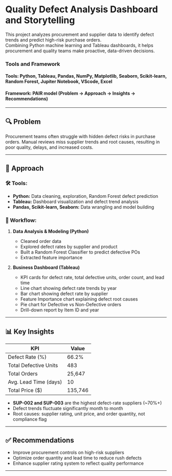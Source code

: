 # Quality Defect Analysis Dashboard and Storytelling

This project analyzes procurement and supplier data to identify defect trends and predict high-risk purchase orders.  
Combining Python machine learning and Tableau dashboards, it helps procurement and quality teams make proactive, data-driven decisions.

### Tools and Framework
#### Tools: Python, Tableau, Pandas, NumPy, Matplotlib, Seaborn, Scikit-learn, Random Forest, Jupiter Notebook, VScode, Excel
#### Framework: PAIR model (Problem → Approach → Insights → Recommendations)

---

## 🔍 Problem

Procurement teams often struggle with hidden defect risks in purchase orders. Manual reviews miss supplier trends and root causes, resulting in poor quality, delays, and increased costs.

---

## 🔧 Approach

### 🛠 Tools:
- **Python:** Data cleaning, exploration, Random Forest defect prediction
- **Tableau:** Dashboard visualization and defect trend analysis
- **Pandas, Scikit-learn, Seaborn:** Data wrangling and model building

### 🔗 Workflow:
1. **Data Analysis & Modeling (Python)**
   - Cleaned order data
   - Explored defect rates by supplier and product
   - Built a Random Forest Classifier to predict defective POs
   - Extracted feature importance

2. **Business Dashboard (Tableau)**
   - KPI cards for defect rate, total defective units, order count, and lead time
   - Line chart showing defect rate trends by year
   - Bar chart showing defect rate by supplier
   - Feature Importance chart explaining defect root causes
   - Pie chart for Defective vs Non-Defective orders
   - Drill-down report by Item ID and year

---

## 📊 Key Insights

| KPI                    | Value |
|------------------------|-------|
| Defect Rate (%)         | 66.2% |
| Total Defective Units   | 483   |
| Total Orders            | 25,647|
| Avg. Lead Time (days)   | 10    |
| Total Price ($)         | 135,746|

- **SUP-002 and SUP-003** are the highest defect-rate suppliers (~70%+)
- Defect trends fluctuate significantly month to month
- Root causes: supplier rating, unit price, and order quantity, not compliance flag

---

## ✅ Recommendations

- Improve procurement controls on high-risk suppliers
- Optimize order quantity and lead time to reduce rush defects
- Enhance supplier rating system to reflect quality performance

---

